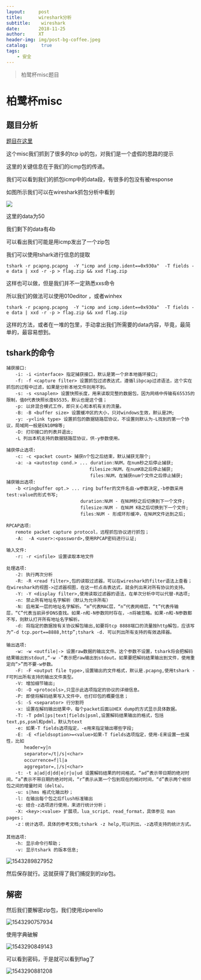 ```yaml
---
layout:     post
title:      wireshark分析
subtitle:    wireshark
date:       2018-11-25
author:     XT
header-img: img/post-bg-coffee.jpeg
catalog: 	 true
tags:
    - 安全
---
```



> 柏鹭杯misc题目

# 柏鹭杯misc

## 题目分析

[题目在这里](https://github.com/xineting/xineting.github.io/blob/master/challenge/%E6%9F%8F%E9%B9%AD%E6%9D%AF2018/misc/pcapng.pcapng)

这个misc我们抓到了很多的tcp ip的包，对我们是一个虚假的思路的提示

这里的关键信息在于我们的icmp包的传递。

我们可以看到我们的抓包icmp中的data段，有很多的包没有被response

如图所示我们可以在wireshark抓包分析中看到

![](https://raw.githubusercontent.com/xineting/xineting.github.io/master/img/1543280908590.png)

这里的data为50

我们剩下的data有4b

可以看出我们可能是用icmp发出了一个zip包

我们可以使用tshark进行信息的提取

```shell
tshark -r pcapng.pcapng  -Y "icmp and icmp.ident==0x930a"  -T fields -e data | xxd -r -p > flag.zip && xxd flag.zip
```

这样也可以做，但是我们并不一定熟悉xxs命令

所以我们的做法可以使用010editor ，或者winhex

```
tshark -r pcapng.pcapng  -Y "icmp and icmp.ident==0x930a"  -T fields -e data | xxd -r -p > flag.zip && xxd flag.zip
```

这样的方法，或者在一堆的包里，手动拿出我们所需要的data内容，毕竟，最简单的，最容易想到。

## tshark的命令

```
捕获接口:
　　-i: -i <interface> 指定捕获接口，默认是第一个非本地循环接口;
　　-f: -f <capture filter> 设置抓包过滤表达式，遵循libpcap过滤语法，这个实在抓包的过程中过滤，如果是分析本地文件则用不到。
　　-s: -s <snaplen> 设置快照长度，用来读取完整的数据包，因为网络中传输有65535的限制，值0代表快照长度65535，默认也是这个值；
　　-p: 以非混合模式工作，即只关心和本机有关的流量。
　　-B: -B <buffer size> 设置缓冲区的大小，只对windows生效，默认是2M;
　　-y: -y<link type> 设置抓包的数据链路层协议，不设置则默认为-L找到的第一个协议，局域网一般是EN10MB等;
　　-D: 打印接口的列表并退出;
　　-L 列出本机支持的数据链路层协议，供-y参数使用。

捕获停止选项:
　　-c: -c <packet count> 捕获n个包之后结束，默认捕获无限个;
　　-a: -a <autostop cond.> ... duration:NUM，在num秒之后停止捕获;
　　　　　　　　　　　　　　　　　　 filesize:NUM，在numKB之后停止捕获;
　　　　　　　　　　　　　　　　　   files:NUM，在捕获num个文件之后停止捕获;
捕获输出选项:
　　-b <ringbuffer opt.> ... ring buffer的文件名由-w参数决定,-b参数采用test:value的形式书写;
　　　　　　　　　　　　　　　　 duration:NUM - 在NUM秒之后切换到下一个文件;
　　　　　　　　　　　　　　　　 filesize:NUM - 在NUM KB之后切换到下一个文件;
　　　　　　　　　　　　　　　　 files:NUM - 形成环形缓冲，在NUM文件达到之后;

RPCAP选项:
　　remote packet capture protocol，远程抓包协议进行抓包；
　　-A:  -A <user>:<password>,使用RPCAP密码进行认证;

输入文件:
　　-r: -r <infile> 设置读取本地文件

处理选项:
　　-2: 执行两次分析
　　-R: -R <read filter>,包的读取过滤器，可以在wireshark的filter语法上查看；在wireshark的视图->过滤器视图，在这一栏点击表达式，就会列出来对所有协议的支持。
　　-Y: -Y <display filter>,使用读取过滤器的语法，在单次分析中可以代替-R选项;
　　-n: 禁止所有地址名字解析（默认为允许所有）
　　-N: 启用某一层的地址名字解析。“m”代表MAC层，“n”代表网络层，“t”代表传输层，“C”代表当前异步DNS查找。如果-n和-N参数同时存在，-n将被忽略。如果-n和-N参数都不写，则默认打开所有地址名字解析。
　　-d: 将指定的数据按有关协议解包输出,如要将tcp 8888端口的流量按http解包，应该写为“-d tcp.port==8888,http”;tshark -d. 可以列出所有支持的有效选择器。
　　
输出选项:
　　-w: -w <outfile|-> 设置raw数据的输出文件。这个参数不设置，tshark将会把解码结果输出到stdout,“-w -”表示把raw输出到stdout。如果要把解码结果输出到文件，使用重定向“>”而不要-w参数。
　　-F: -F <output file type>,设置输出的文件格式，默认是.pcapng,使用tshark -F可列出所有支持的输出文件类型。
　　-V: 增加细节输出;
　　-O: -O <protocols>,只显示此选项指定的协议的详细信息。
　　-P: 即使将解码结果写入文件中，也打印包的概要信息；
　　-S: -S <separator> 行分割符
　　-x: 设置在解码输出结果中，每个packet后面以HEX dump的方式显示具体数据。
　　-T: -T pdml|ps|text|fields|psml,设置解码结果输出的格式，包括text,ps,psml和pdml，默认为text
　　-e: 如果-T fields选项指定，-e用来指定输出哪些字段;
　　-E: -E <fieldsoption>=<value>如果-T fields选项指定，使用-E来设置一些属性，比如
　　　　header=y|n
　　　　separator=/t|/s|<char>
　　　　occurrence=f|l|a
　　　　aggregator=,|/s|<char>
　　-t: -t a|ad|d|dd|e|r|u|ud 设置解码结果的时间格式。“ad”表示带日期的绝对时间，“a”表示不带日期的绝对时间，“r”表示从第一个包到现在的相对时间，“d”表示两个相邻包之间的增量时间（delta）。
　　-u: s|hms 格式化输出秒；
　　-l: 在输出每个包之后flush标准输出
　　-q: 结合-z选项进行使用，来进行统计分析；
　　-X: <key>:<value> 扩展项，lua_script、read_format，具体参见 man pages；
　　-z：统计选项，具体的参考文档;tshark -z help,可以列出，-z选项支持的统计方式。
　　
其他选项:
　　-h: 显示命令行帮助；
　　-v: 显示tshark 的版本信息;
```

![1543289827952](https://raw.githubusercontent.com/xineting/xineting.github.io/master/img/1543289827952.png)

然后保存就行。这就获得了我们捕捉到的zip包。

## 解密

然后我们要解密zip包，我们使用ziperello

![1543290757934](https://raw.githubusercontent.com/xineting/xineting.github.io/master/img/1543290757934.png)

使用字典破解

![1543290849143](https://raw.githubusercontent.com/xineting/xineting.github.io/master/img/1543290849143.png)

可以看到密码，于是就可以看到flag了

![1543290881208](https://raw.githubusercontent.com/xineting/xineting.github.io/master/img/1543290881208.png)